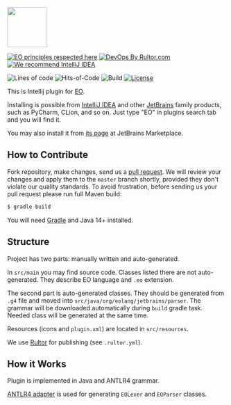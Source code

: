 <img src="https://www.yegor256.com/images/books/elegant-objects/cactus.svg" height="92px" />

[![EO principles respected here](https://www.elegantobjects.org/badge.svg)](https://www.elegantobjects.org)
[![DevOps By Rultor.com](http://www.rultor.com/b/objectionary/eo)](http://www.rultor.com/p/objectionary/eo)
[![We recommend IntelliJ IDEA](https://www.elegantobjects.org/intellij-idea.svg)](https://www.jetbrains.com/idea/)

![Lines of code](https://img.shields.io/tokei/lines/github/objectionary/eo-intellij-plugin)
![Hits-of-Code](https://hitsofcode.com/github/objectionary/eo-intellij-plugin)
![Build](https://img.shields.io/github/workflow/status/objectionary/eo-intellij-plugin/Java%20CI)
[![License](https://img.shields.io/badge/license-MIT-green.svg)](https://github.com/objectionary/eo/blob/master/LICENSE.txt)

This is Intellij plugin for [EO](https://github.com/objectionary/eo).

Installing is possible from [IntelliJ IDEA](https://www.jetbrains.com/idea/)
and other [JetBrains](https://www.jetbrains.com/) family products, such
as PyCharm, CLion, and so on. Just type "EO" in plugins search tab and you will find it.

You may also install it from [its page](https://plugins.jetbrains.com/plugin/19256-eo/versions)
at JetBrains Marketplace.

## How to Contribute

Fork repository, make changes, send us a [pull request](https://www.yegor256.com/2014/04/15/github-guidelines.html).
We will review your changes and apply them to the `master` branch shortly,
provided they don't violate our quality standards. To avoid frustration,
before sending us your pull request please run full Maven build:

```bash
$ gradle build
```

You will need [Gradle](https://gradle.org/guides/) and Java 14+ installed.

## Structure

Project has two parts: manually written and auto-generated.

In `src/main` you may find source code. Classes listed there are not auto-generated. They describe EO language and `.eo` extension.

The second part is auto-generated classes. They should be generated from `.g4` file and moved into
`src/java/org/eolang/jetbrains/parser`. The grammar will be downloaded automatically
during `build` gradle task. Needed class will be generated at the same time.

Resources (icons and `plugin.xml`) are located in `src/resources`.

We use [Rultor](https://github.com/yegor256/rultor) for publishing (see `.rultor.yml`).

## How it Works

Plugin is implemented in Java and ANTLR4 grammar.

[ANTLR4 adapter](https://github.com/antlr/antlr4-intellij-adaptor) is used
for generating `EOLexer` and `EOParser` classes.
